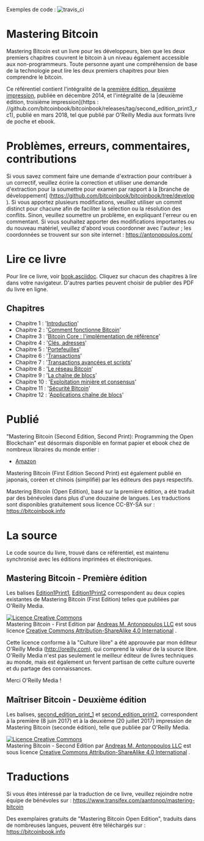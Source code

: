 Exemples de code : ![travis_ci](https://travis-ci.org/bitcoinbook/bitcoinbook.svg?branch=develop)

# Mastering Bitcoin

Mastering Bitcoin est un livre pour les développeurs, bien que les deux premiers chapitres couvrent le bitcoin à un niveau également accessible aux non-programmeurs. Toute personne ayant une compréhension de base de la technologie peut lire les deux premiers chapitres pour bien comprendre le bitcoin.

Ce référentiel contient l'intégralité de la [première édition, deuxième impression](https://github.com/bitcoinbook/bitcoinbook/releases/tag/Edition1Print2), publiée en décembre 2014, et l'intégralité de la [deuxième édition, troisième impression](https : //github.com/bitcoinbook/bitcoinbook/releases/tag/second_edition_print3_rc1), publié en mars 2018, tel que publié par O'Reilly Media aux formats livre de poche et ebook.

# Problèmes, erreurs, commentaires, contributions

Si vous savez comment faire une demande d'extraction pour contribuer à un correctif, veuillez écrire la correction et utiliser une demande d'extraction pour la soumettre pour examen par rapport à la [branche de développement] (https://github.com/bitcoinbook/bitcoinbook/tree/develop ). Si vous apportez plusieurs modifications, veuillez utiliser un commit distinct pour chacune afin de faciliter la sélection ou la résolution des conflits. Sinon, veuillez soumettre un problème, en expliquant l'erreur ou en commentant. Si vous souhaitez apporter des modifications importantes ou du nouveau matériel, veuillez d'abord vous coordonner avec l'auteur ; les coordonnées se trouvent sur son site internet : https://antonopoulos.com/

# Lire ce livre

Pour lire ce livre, voir [book.asciidoc](https://github.com/bitcoinbook/bitcoinbook/blob/develop/book.asciidoc). Cliquez sur chacun des chapitres à lire dans votre navigateur. D'autres parties peuvent choisir de publier des PDF du livre en ligne.

## Chapitres

+ Chapitre 1 : &#39;[Introduction](https://github.com/bitcoinbook/bitcoinbook/blob/develop/ch01.asciidoc)&#39;
+ Chapitre 2 : &#39;[Comment fonctionne Bitcoin](https://github.com/bitcoinbook/bitcoinbook/blob/develop/ch02.asciidoc)&#39;
+ Chapitre 3 : &#39;[Bitcoin Core : l'implémentation de référence](https://github.com/bitcoinbook/bitcoinbook/blob/develop/ch03.asciidoc)&#39;
+ Chapitre 4 : &#39;[Clés, adresses](https://github.com/bitcoinbook/bitcoinbook/blob/develop/ch04.asciidoc)&#39;
+ Chapitre 5 : &#39;[Portefeuilles](https://github.com/bitcoinbook/bitcoinbook/blob/develop/ch05.asciidoc)&#39;
+ Chapitre 6 : &#39;[Transactions](https://github.com/bitcoinbook/bitcoinbook/blob/develop/ch06.asciidoc)&#39;
+ Chapitre 7 : &#39;[Transactions avancées et scripts](https://github.com/bitcoinbook/bitcoinbook/blob/develop/ch07.asciidoc)&#39;
+ Chapitre 8 : &#39;[Le réseau Bitcoin](https://github.com/bitcoinbook/bitcoinbook/blob/develop/ch08.asciidoc)&#39;
+ Chapitre 9 : &#39;[La chaîne de blocs](https://github.com/bitcoinbook/bitcoinbook/blob/develop/ch09.asciidoc)&#39;
+ Chapitre 10 : &#39;[Exploitation minière et consensus](https://github.com/bitcoinbook/bitcoinbook/blob/develop/ch10.asciidoc)&#39;
+ Chapitre 11 : &#39;[Sécurité Bitcoin](https://github.com/bitcoinbook/bitcoinbook/blob/develop/ch11.asciidoc)&#39;
+ Chapitre 12 : &#39;[Applications chaîne de blocs](https://github.com/bitcoinbook/bitcoinbook/blob/develop/ch12.asciidoc)&#39;

# Publié

&quot;Mastering Bitcoin (Second Edition, Second Print): Programming the Open Blockchain&quot; est désormais disponible en format papier et ebook chez de nombreux libraires du monde entier :

* [Amazon](https://www.amazon.com/Mastering-Bitcoin-Programming-Open-Blockchain/dp/1491954388)

Mastering Bitcoin (First Edition Second Print) est également publié en japonais, coréen et chinois (simplifié) par les éditeurs des pays respectifs.

Mastering Bitcoin (Open Edition), basé sur la première édition, a été traduit par des bénévoles dans plus d'une douzaine de langues. Les traductions sont disponibles gratuitement sous licence CC-BY-SA sur : https://bitcoinbook.info

# La source

Le code source du livre, trouvé dans ce référentiel, est maintenu synchronisé avec les éditions imprimées et électroniques.

## Mastering Bitcoin - Première édition

Les balises [Edition1Print1](https://github.com/bitcoinbook/bitcoinbook/releases/tag/Edition1Print1), [Edition1Print2](https://github.com/bitcoinbook/bitcoinbook/releases/tag/Edition1Print2) correspondent au deux copies existantes de Mastering Bitcoin (First Edition) telles que publiées par O'Reilly Media.

<a rel="license" href="http://creativecommons.org/licenses/by-sa/4.0/"><img alt="Licence Creative Commons" style="border-width:0" src="https://i.creativecommons.org/l/by-sa/4.0/88x31.png" /></a><br /> <span xmlns:dct="http://purl.org/dc/terms/" href="http://purl.org/dc/dcmitype/Text" property="dct:title" rel="dct:type">Mastering Bitcoin - First Edition</span> par <a xmlns:cc="http://creativecommons.org/ns#" href="https://antonopoulos.com/" property="cc:attributionName" rel="cc:attributionURL">Andreas M. Antonopoulos LLC</a> est sous licence <a rel="license" href="http://creativecommons.org/licenses/by-sa/4.0/">Creative Commons Attribution-ShareAlike 4.0 International</a> .

Cette licence conforme à la &quot;Culture libre&quot; a été approuvée par mon éditeur O'Reilly Media (http://oreilly.com), qui comprend la valeur de la source libre. O'Reilly Media n'est pas seulement le meilleur éditeur de livres techniques au monde, mais est également un fervent partisan de cette culture ouverte et du partage des connaissances.

Merci O'Reilly Media !

## Maîtriser Bitcoin - Deuxième édition

Les balises, [second_edition_print_1](https://github.com/bitcoinbook/bitcoinbook/releases/tag/second_edition_print_1) et [second_edition_print2](https://github.com/bitcoinbook/bitcoinbook/releases/tag/second_edition_print2), correspondent à la première (8 juin 2017) et à la deuxième (20 juillet 2017) impression de Mastering Bitcoin (seconde édition), telle que publiée par O'Reilly Media.

<a rel="license" href="http://creativecommons.org/licenses/by-sa/4.0/"><img alt="Licence Creative Commons" style="border-width:0" src="https://i.creativecommons.org/l/by-sa/4.0/88x31.png" /></a><br /> <span xmlns:dct="http://purl.org/dc/terms/" href="http://purl.org/dc/dcmitype/Text" property="dct:title" rel="dct:type">Mastering Bitcoin - Second Edition</span> par <a xmlns:cc="http://creativecommons.org/ns#" href="https://antonopoulos.com/" property="cc:attributionName" rel="cc:attributionURL">Andreas M. Antonopoulos LLC</a> est sous licence <a rel="license" href="http://creativecommons.org/licenses/by-sa/4.0/">Creative Commons Attribution-ShareAlike 4.0 International</a> .

# Traductions

Si vous êtes intéressé par la traduction de ce livre, veuillez rejoindre notre équipe de bénévoles sur : https://www.transifex.com/aantonop/mastering-bitcoin

Des exemplaires gratuits de &quot;Mastering Bitcoin Open Edition&quot;, traduits dans de nombreuses langues, peuvent être téléchargés sur : https://bitcoinbook.info
